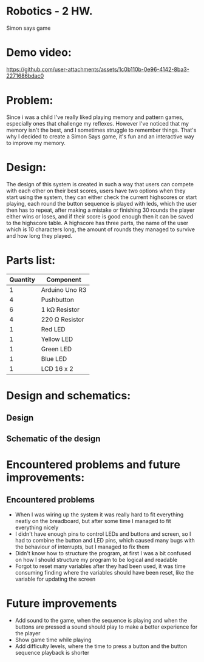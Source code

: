 # Robotics - 2 HW.
Simon says game

# Demo video:



https://github.com/user-attachments/assets/1c0b110b-0e96-4142-8ba3-2271686bdac0



# Problem:
Since i was a child I've really liked playing memory and pattern games, especially ones that challenge my reflexes. However  I've noticed that my memory isn't the best, and I sometimes struggle to remember things. That's why I decided to create a Simon Says game, it's fun and an interactive way to improve my memory.

# Design:
The design of this system is created in such a way that users can compete with each other on their best scores, users have two options when they start using the system, they can either check the current highscores or start playing, each round the button sequence is played with leds, which the user then has to repeat, after making a mistake or finishing 30 rounds the player either wins or loses, and if their score is good enough then it can be saved to the highscore table. A highscore has three parts, the name of the user which is  10 characters long, the amount of rounds they managed to survive and how long they played.

# Parts list:
| Quantity | Component      |
| -------- | -------------- |
| 1        | Arduino Uno R3 |
| 4        | Pushbutton     |
| 6        | 1 kΩ Resistor  |
| 4        | 220 Ω Resistor |
| 1        | Red LED        |
| 1        | Yellow LED     |
| 1        | Green LED      |
| 1        | Blue LED       |
| 1        | LCD 16 x 2     |

# Design and schematics:
## Design
<!--Prideti reikia-->

## Schematic of the design
<!--Prideti reikia-->


# Encountered problems and future improvements:
## Encountered problems
- When I was wiring up the system it was really hard to fit everything neatly on the breadboard, but after some time I managed to fit everything nicely
- I didn't have enough pins to control LEDs and buttons and screen, so I had to combine the button and LED pins, which caused many bugs with the behaviour of interrupts, but I managed to fix them
- Didn't know how to structure the program, at first I was a bit confused on how I should structure my program to be logical and readable
- Forgot to reset many variables after they had been used, it was time consuming finding where the variables should have been reset, like the variable for updating the screen
# Future improvements
- Add sound to the game, when the sequence is playing and when the buttons are pressed a sound should play to make a better experience for the player
- Show game time while playing
- Add difficulty levels, where the time to press a button and the button sequence playback is shorter
